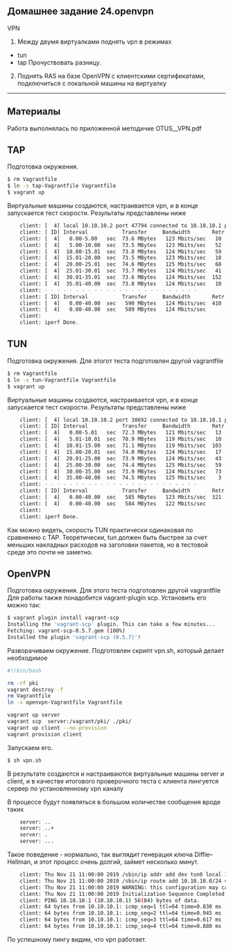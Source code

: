 ## Домашнее задание 24.openvpn
VPN
1. Между двумя виртуалками поднять vpn в режимах
- tun
- tap
Прочуствовать разницу.

2. Поднять RAS на базе OpenVPN с клиентскими сертификатами, подключиться с локальной машины на виртуалку
---

## Материалы
Работа выполнялась по приложенной методичке OTUS__VPN.pdf

## TAP
Подготовка окружения. 
```bash
$ rm Vagrantfile
$ ln -s tap-Vagrantfile Vagrantfile
$ vagrant up
```

Виртуальные машины создаются, настраивается vpn, и в конце запускается тест скорости. Результаты представлены ниже
```bash
    client: [  4] local 10.10.10.2 port 47794 connected to 10.10.10.1 port 5201
    client: [ ID] Interval           Transfer     Bandwidth       Retr  Cwnd
    client: [  4]   0.00-5.00   sec  73.6 MBytes   123 Mbits/sec   10    329 KBytes
    client: [  4]   5.00-10.00  sec  73.5 MBytes   123 Mbits/sec   52    261 KBytes
    client: [  4]  10.00-15.01  sec  73.8 MBytes   124 Mbits/sec   59    205 KBytes
    client: [  4]  15.01-20.00  sec  73.5 MBytes   123 Mbits/sec   18    338 KBytes
    client: [  4]  20.00-25.01  sec  74.6 MBytes   125 Mbits/sec   68    332 KBytes
    client: [  4]  25.01-30.01  sec  73.7 MBytes   124 Mbits/sec   41    284 KBytes
    client: [  4]  30.01-35.01  sec  73.6 MBytes   124 Mbits/sec  152    266 KBytes
    client: [  4]  35.01-40.00  sec  73.8 MBytes   124 Mbits/sec   10    347 KBytes
    client: - - - - - - - - - - - - - - - - - - - - - - - - -
    client: [ ID] Interval           Transfer     Bandwidth       Retr
    client: [  4]   0.00-40.00  sec   590 MBytes   124 Mbits/sec  410             sender
    client: [  4]   0.00-40.00  sec   589 MBytes   124 Mbits/sec                  receiver
    client:
    client: iperf Done.
```

## TUN
Подготовка окружения. Для этогот теста подготовлен другой vagrantfile 
```bash
$ rm Vagrantfile
$ ln -s tun-Vagrantfile Vagrantfile
$ vagrant up
```

Виртуальные машины создаются, настраивается vpn, и в конце запускается тест скорости. Результаты представлены ниже

```bash
    client: [  4] local 10.10.10.2 port 38692 connected to 10.10.10.1 port 5201
    client: [ ID] Interval           Transfer     Bandwidth       Retr  Cwnd
    client: [  4]   0.00-5.01   sec  72.3 MBytes   121 Mbits/sec   13    328 KBytes
    client: [  4]   5.01-10.01  sec  70.9 MBytes   119 Mbits/sec   10    369 KBytes
    client: [  4]  10.01-15.00  sec  71.1 MBytes   119 Mbits/sec  103    210 KBytes
    client: [  4]  15.00-20.01  sec  74.0 MBytes   124 Mbits/sec   17    352 KBytes
    client: [  4]  20.01-25.00  sec  73.9 MBytes   124 Mbits/sec   43    316 KBytes
    client: [  4]  25.00-30.00  sec  74.4 MBytes   125 Mbits/sec   59    272 KBytes
    client: [  4]  30.00-35.00  sec  73.9 MBytes   124 Mbits/sec   73    284 KBytes
    client: [  4]  35.00-40.00  sec  74.5 MBytes   125 Mbits/sec    3    328 KBytes
    client: - - - - - - - - - - - - - - - - - - - - - - - - -
    client: [ ID] Interval           Transfer     Bandwidth       Retr
    client: [  4]   0.00-40.00  sec   585 MBytes   123 Mbits/sec  321             sender
    client: [  4]   0.00-40.00  sec   584 MBytes   122 Mbits/sec                  receiver
    client:
    client: iperf Done.
```
Как можно видеть, скорость TUN практически одинаковая по сравнению с TAP. Теоретически, tun должен быть быстрее 
за счет меньших накладных расходов на заголовки пакетов, но в тестовой среде это почти не заметно.

## OpenVPN
Подготовка окружения. Для этого теста подготовлен другой vagrantfile 
Для работы также понадобится vagrant-plugin scp. Установить его можно так:
```bash
$ vagrant plugin install vagrant-scp
Installing the 'vagrant-scp' plugin. This can take a few minutes...
Fetching: vagrant-scp-0.5.7.gem (100%)
Installed the plugin 'vagrant-scp (0.5.7)'!
```

Разворачиваем окружение. Подготовлен скрипт vpn.sh, который делает необходимое
```bash
#!/bin/bash

rm -rf pki
vagrant destroy -f
rm Vagrantfile
ln -s openvpn-Vagrantfile Vagrantfile

vagrant up server
vagrant scp  server:/vagrant/pki/ ./pki/
vagrant up client --no-provision
vagrant provision client
```

Запускаем его. 

```bash
$ sh vpn.sh
```
В результате создаются и настраиваются виртуальные машины server и client, и в качестве итогового 
проверочного теста с клиента пингуется сервер по установленному vpn каналу


В процессе будут появляться в большом количестве сообщения вроде таких
```bash
    server: ..
    server: ..+
    server: .
    server: ...
```
Такое поведение - нормально, так выглядит генерация ключа Diffie–Hellman, и этот процесс очень долгий, займет несколько минут.


```bash
    client: Thu Nov 21 11:00:00 2019 /sbin/ip addr add dev tun0 local 10.10.10.6 peer 10.10.10.5
    client: Thu Nov 21 11:00:00 2019 /sbin/ip route add 10.10.10.0/24 via 10.10.10.5
    client: Thu Nov 21 11:00:00 2019 WARNING: this configuration may cache passwords in memory -- use the auth-nocache option to prevent this
    client: Thu Nov 21 11:00:00 2019 Initialization Sequence Completed
    client: PING 10.10.10.1 (10.10.10.1) 56(84) bytes of data.
    client: 64 bytes from 10.10.10.1: icmp_seq=1 ttl=64 time=0.830 ms
    client: 64 bytes from 10.10.10.1: icmp_seq=2 ttl=64 time=0.945 ms
    client: 64 bytes from 10.10.10.1: icmp_seq=3 ttl=64 time=0.617 ms
    client: 64 bytes from 10.10.10.1: icmp_seq=4 ttl=64 time=0.880 ms
```

По успешному пингу видим, что vpn работает.
